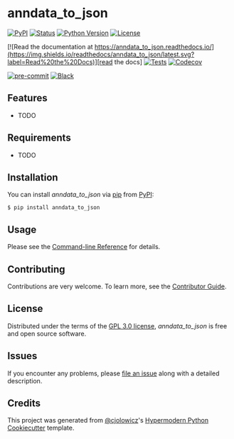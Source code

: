 # anndata_to_json

[![PyPI](https://img.shields.io/pypi/v/anndata_to_json.svg)][pypi_]
[![Status](https://img.shields.io/pypi/status/anndata_to_json.svg)][status]
[![Python Version](https://img.shields.io/pypi/pyversions/anndata_to_json)][python version]
[![License](https://img.shields.io/pypi/l/anndata_to_json)][license]

[![Read the documentation at https://anndata_to_json.readthedocs.io/](https://img.shields.io/readthedocs/anndata_to_json/latest.svg?label=Read%20the%20Docs)][read the docs]
[![Tests](https://github.com/milescsmith/anndata_to_json/workflows/Tests/badge.svg)][tests]
[![Codecov](https://codecov.io/gh/milescsmith/anndata_to_json/branch/main/graph/badge.svg)][codecov]

[![pre-commit](https://img.shields.io/badge/pre--commit-enabled-brightgreen?logo=pre-commit&logoColor=white)][pre-commit]
[![Black](https://img.shields.io/badge/code%20style-black-000000.svg)][black]

[pypi_]: https://pypi.org/project/anndata_to_json/
[status]: https://pypi.org/project/anndata_to_json/
[python version]: https://pypi.org/project/anndata_to_json
[read the docs]: https://anndata_to_json.readthedocs.io/
[tests]: https://github.com/milescsmith/anndata_to_json/actions?workflow=Tests
[codecov]: https://app.codecov.io/gh/milescsmith/anndata_to_json
[pre-commit]: https://github.com/pre-commit/pre-commit
[black]: https://github.com/psf/black

## Features

- TODO

## Requirements

- TODO

## Installation

You can install _anndata_to_json_ via [pip] from [PyPI]:

```console
$ pip install anndata_to_json
```

## Usage

Please see the [Command-line Reference] for details.

## Contributing

Contributions are very welcome.
To learn more, see the [Contributor Guide].

## License

Distributed under the terms of the [GPL 3.0 license][license],
_anndata_to_json_ is free and open source software.

## Issues

If you encounter any problems,
please [file an issue] along with a detailed description.

## Credits

This project was generated from [@cjolowicz]'s [Hypermodern Python Cookiecutter] template.

[@cjolowicz]: https://github.com/cjolowicz
[pypi]: https://pypi.org/
[hypermodern python cookiecutter]: https://github.com/cjolowicz/cookiecutter-hypermodern-python
[file an issue]: https://github.com/milescsmith/anndata_to_json/issues
[pip]: https://pip.pypa.io/

<!-- github-only -->

[license]: https://github.com/milescsmith/anndata_to_json/blob/main/LICENSE
[contributor guide]: https://github.com/milescsmith/anndata_to_json/blob/main/CONTRIBUTING.md
[command-line reference]: https://anndata_to_json.readthedocs.io/en/latest/usage.html
